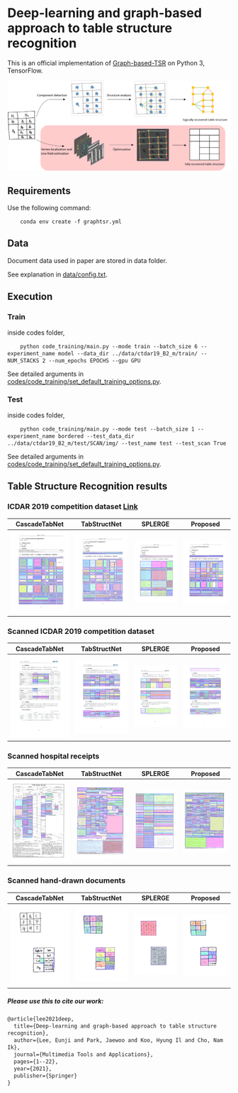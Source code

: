 # Deep-learning and graph-based approach to table structure recognition

This is an official implementation of [Graph-based-TSR](https://link.springer.com/article/10.1007/s11042-021-11819-7) on Python 3, TensorFlow.

<img src="./Images/fig3.png" width="800">

## Requirements

Use the following command:

```
    conda env create -f graphtsr.yml
```

## Data

Document data used in paper are stored in data folder.

See explanation in [data/config.txt](https://github.com/ejlee95/Graph-based-TSR/blob/main/data/config.txt).

## Execution

### Train

inside codes folder,

```
    python code_training/main.py --mode train --batch_size 6 --experiment_name model --data_dir ../data/ctdar19_B2_m/train/ --NUM_STACKS 2 --num_epochs EPOCHS --gpu GPU
```

See detailed arguments in [codes/code_training/set_default_training_options.py](https://github.com/ejlee95/Graph-based-TSR/blob/main/codes/code_training/set_default_training_options.py).

### Test

inside codes folder,

```
    python code_training/main.py --mode test --batch_size 1 --experiment_name bordered --test_data_dir ../data/ctdar19_B2_m/test/SCAN/img/ --test_name test --test_scan True
```

See detailed arguments in [codes/code_training/set_default_training_options.py](https://github.com/ejlee95/Graph-based-TSR/blob/main/codes/code_training/set_default_training_options.py).

## Table Structure Recognition results

### ICDAR 2019 competition dataset [Link](https://github.com/cndplab-founder/ICDAR2019_cTDaR)

| CascadeTabNet | TabStructNet | SPLERGE | Proposed | 
| ------------- | ------------ | ------- | -------- |
| <img src="./Images/ICDAR2019/cascadetabnet_cTDaR_t10021.jpg" width="200"> | <img src="./Images/ICDAR2019/tabstructnet_cTDaR_t10021.jpg" width="200"> | <img src="./Images/ICDAR2019/splerge_cTDaR_t10021.jpg" width="200"> | <img src="./Images/ICDAR2019/proposed_cTDaR_t10021.jpg" width="200"> |

### Scanned ICDAR 2019 competition dataset

| CascadeTabNet | TabStructNet | SPLERGE | Proposed | 
| ------------- | ------------ | ------- | -------- |
| <img src="./Images/ICDAR2019_scan/cascadetabnet_cTDaR_t10014.jpg" width="200"> | <img src="./Images/ICDAR2019_scan/tabstructnet_cTDaR_t10014.jpg" width="200"> | <img src="./Images/ICDAR2019_scan/splerge_cTDaR_t10014.jpg" width="200"> | <img src="./Images/ICDAR2019_scan/proposed_cTDaR_t10014.jpg" width="200"> |

### Scanned hospital receipts

| CascadeTabNet | TabStructNet | SPLERGE | Proposed | 
| ------------- | ------------ | ------- | -------- |
| <img src="./Images/Receipt/cascadetabnet_test_07.jpg" width="200"> | <img src="./Images/Receipt/tabstructnet_test_07.jpg" width="200"> | <img src="./Images/Receipt/splerge_test_07.jpg" width="200"> | <img src="./Images/Receipt/proposed_test_07.jpg" width="200"> |

### Scanned hand-drawn documents

| CascadeTabNet | TabStructNet | SPLERGE | Proposed | 
| ------------- | ------------ | ------- | -------- |
| <img src="./Images/Handdrawn/cascadetabnet_test_05.jpg" width="200"> | <img src="./Images/Handdrawn/tabstructnet_test_05.jpg" width="200"> | <img src="./Images/Handdrawn/splerge_test_05.jpg" width="200"> | <img src="./Images/Handdrawn/proposed_test_05.jpg" width="200"> |


##### Please use this to cite our work:

```
@article{lee2021deep,
  title={Deep-learning and graph-based approach to table structure recognition},
  author={Lee, Eunji and Park, Jaewoo and Koo, Hyung Il and Cho, Nam Ik},
  journal={Multimedia Tools and Applications},
  pages={1--22},
  year={2021},
  publisher={Springer}
}
```
